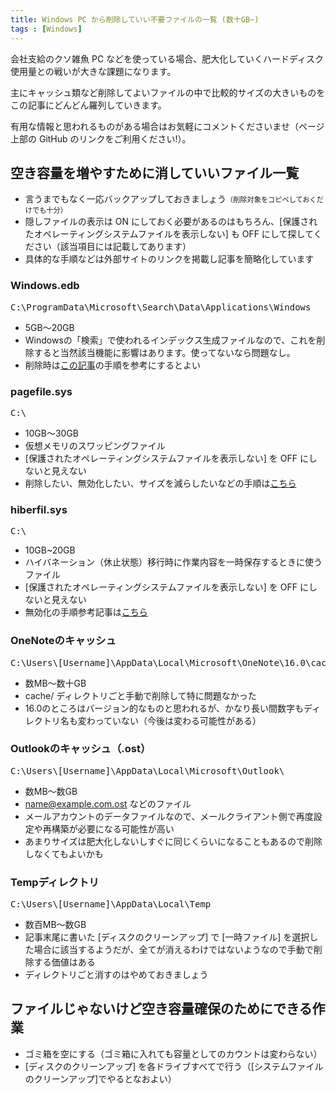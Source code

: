 ```yaml
---
title: Windows PC から削除していい不要ファイルの一覧 (数十GB~)
tags : [Windows]
---
```


会社支給のクソ雑魚 PC などを使っている場合、肥大化していくハードディスク使用量との戦いが大きな課題になります。

主にキャッシュ類など削除してよいファイルの中で比較的サイズの大きいものをこの記事にどんどん羅列していきます。

有用な情報と思われるものがある場合はお気軽にコメントくださいませ（ページ上部の GitHub のリンクをご利用ください!）。

## 空き容量を増やすために消していいファイル一覧

<div class="box-common box-info">
<ul>
<li>言うまでもなく一応バックアップしておきましょう<span style="font-size: 0.8em;">（削除対象をコピペしておくだけでも十分）</span></li>
<li>隠しファイルの表示は ON にしておく必要があるのはもちろん、[保護されたオペレーティングシステムファイルを表示しない] も OFF にして探してください（該当項目には記載してあります）</li>
<li>具体的な手順などは外部サイトのリンクを掲載し記事を簡略化しています</li>
</ul>
</div>

### Windows.edb

<pre class="language-no">C:\ProgramData\Microsoft\Search\Data\Applications\Windows</pre>

- 5GB～20GB
- Windowsの「検索」で使われるインデックス生成ファイルなので、これを削除すると当然該当機能に影響はあります。使ってないなら問題なし。
- 削除時は[この記事](https://infoacetech.net/ja/windows/windows-edb文件/)の手順を参考にするとよい

### pagefile.sys

<pre class="language-no">C:\</pre>

- 10GB～30GB
- 仮想メモリのスワッピングファイル
- [保護されたオペレーティングシステムファイルを表示しない] を OFF にしないと見えない
- 削除したい、無効化したい、サイズを減らしたいなどの手順は[こちら](https://itojisan.xyz/settings/25335/)

### hiberfil.sys

<pre class="language-no">C:\</pre>

- 10GB~20GB
- ハイバネーション（休止状態）移行時に作業内容を一時保存するときに使うファイル
- [保護されたオペレーティングシステムファイルを表示しない] を OFF にしないと見えない
- 無効化の手順参考記事は[こちら](https://www.partitionwizard.jp/partitionmagic/delete-hibernation-file-windows-10.html)

### OneNoteのキャッシュ

<pre class="language-no">C:\Users\[Username]\AppData\Local\Microsoft\OneNote\16.0\cache</pre>

- 数MB～数十GB
- cache/ ディレクトリごと手動で削除して特に問題なかった
- 16.0のところはバージョン的なものと思われるが、かなり長い間数字もディレクトリ名も変わっていない（今後は変わる可能性がある）

### Outlookのキャッシュ（.ost）

<pre class="language-no">C:\Users\[Username]\AppData\Local\Microsoft\Outlook\</pre>

- 数MB～数GB
- name@example.com.ost などのファイル
- メールアカウントのデータファイルなので、メールクライアント側で再度設定や再構築が必要になる可能性が高い
- あまりサイズは肥大化しないしすぐに同じくらいになることもあるので削除しなくてもよいかも

### Tempディレクトリ

<pre class="language-no">C:\Users\[Username]\AppData\Local\Temp</pre>

- 数百MB～数GB
- 記事末尾に書いた [ディスクのクリーンアップ] で [一時ファイル] を選択した場合に該当するようだが、全てが消えるわけではないようなので手動で削除する価値はある
- ディレクトリごと消すのはやめておきましょう

## ファイルじゃないけど空き容量確保のためにできる作業

- ゴミ箱を空にする（ゴミ箱に入れても容量としてのカウントは変わらない）
- [ディスクのクリーンアップ] を各ドライブすべてで行う（[システムファイルのクリーンアップ]でやるとなおよい）
